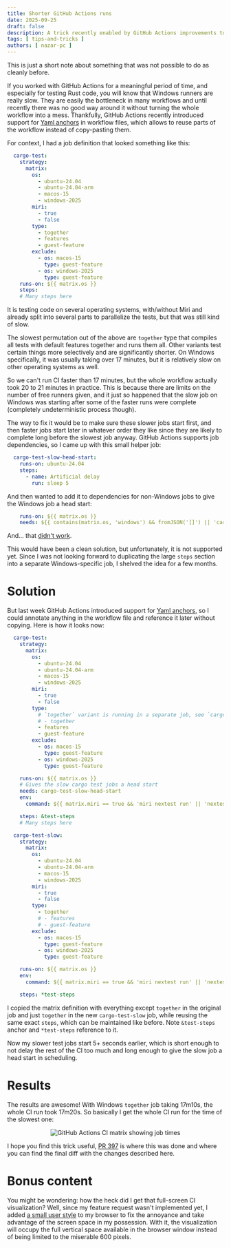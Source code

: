 ```yaml
---
title: Shorter GitHub Actions runs
date: 2025-09-25
draft: false
description: A trick recently enabled by GitHub Actions improvements to shorten CI runs
tags: [ tips-and-tricks ]
authors: [ nazar-pc ]
---
```


This is just a short note about something that was not possible to do as cleanly before.

If you worked with GitHub Actions for a meaningful period of time, and especially for testing Rust code, you will know
that Windows runners are really slow. They are easily the bottleneck in many workflows and until recently there was no
good way around it without turning the whole workflow into a mess. Thankfully, GitHub Actions recently introduced
support for [Yaml anchors] in workflow files, which allows to reuse parts of the workflow instead of copy-pasting them.

[Yaml anchors]: https://github.blog/changelog/2025-09-18-actions-yaml-anchors-and-non-public-workflow-templates/

<!--more-->

For context, I had a job definition that looked something like this:

```yaml
  cargo-test:
    strategy:
      matrix:
        os:
          - ubuntu-24.04
          - ubuntu-24.04-arm
          - macos-15
          - windows-2025
        miri:
          - true
          - false
        type:
          - together
          - features
          - guest-feature
        exclude:
          - os: macos-15
            type: guest-feature
          - os: windows-2025
            type: guest-feature
    runs-on: ${{ matrix.os }}
    steps:
    # Many steps here
```

It is testing code on several operating systems, with/without Miri and already split into several parts to parallelize
the tests, but that was still kind of slow.

The slowest permutation out of the above are `together` type that compiles all tests with default features together and
runs them all. Other variants test certain things more selectively and are significantly shorter. On Windows
specifically, it was usually taking over 17 minutes, but it is relatively slow on other operating systems as well.

So we can't run CI faster than 17 minutes, but the whole workflow actually took 20 to 21 minutes in practice. This is
because there are limits on the number of free runners given, and it just so happened that the slow job on Windows was
starting after some of the faster runs were complete (completely undeterministic process though).

The way to fix it would be to make sure these slower jobs start first, and then faster jobs start later in whatever
order they like since they are likely to complete long before the slowest job anyway. GitHub Actions supports job
dependencies, so I came up with this small helper job:

```yaml
  cargo-test-slow-head-start:
    runs-on: ubuntu-24.04
    steps:
      - name: Artificial delay
        run: sleep 5
```

And then wanted to add it to dependencies for non-Windows jobs to give the Windows job a head start:

```yaml
    runs-on: ${{ matrix.os }}
    needs: ${{ contains(matrix.os, 'windows') && fromJSON('[]') || 'cargo-test-slow-head-start' }}
```

And... that [didn't work].

[didn't work]: https://github.com/orgs/community/discussions/163715

This would have been a clean solution, but unfortunately, it is not supported yet. Since I was not looking forward to
duplicating the large `steps` section into a separate Windows-specific job, I shelved the idea for a few months.

# Solution

But last week GitHub Actions introduced support for [Yaml anchors], so I could annotate anything in the workflow file
and reference it later without copying. Here is how it looks now:

```yaml
  cargo-test:
    strategy:
      matrix:
        os:
          - ubuntu-24.04
          - ubuntu-24.04-arm
          - macos-15
          - windows-2025
        miri:
          - true
          - false
        type:
          # `together` variant is running in a separate job, see `cargo-test-slow`
          # - together
          - features
          - guest-feature
        exclude:
          - os: macos-15
            type: guest-feature
          - os: windows-2025
            type: guest-feature

    runs-on: ${{ matrix.os }}
    # Gives the slow cargo test jobs a head start
    needs: cargo-test-slow-head-start
    env:
      command: ${{ matrix.miri == true && 'miri nextest run' || 'nextest run' }}

    steps: &test-steps
    # Many steps here

  cargo-test-slow:
    strategy:
      matrix:
        os:
          - ubuntu-24.04
          - ubuntu-24.04-arm
          - macos-15
          - windows-2025
        miri:
          - true
          - false
        type:
          - together
          # - features
          # - guest-feature
        exclude:
          - os: macos-15
            type: guest-feature
          - os: windows-2025
            type: guest-feature

    runs-on: ${{ matrix.os }}
    env:
      command: ${{ matrix.miri == true && 'miri nextest run' || 'nextest run' }}

    steps: *test-steps
```

I copied the matrix definition with everything except `together` in the original job and just `together` in the new
`cargo-test-slow` job, while reusing the same exact `steps`, which can be maintained like before. Note `&test-steps`
anchor and `*test-steps` reference to it.

Now my slower test jobs start 5+ seconds earlier, which is short enough to not delay the rest of the CI too much and long
enough to give the slow job a head start in scheduling.

# Results

The results are awesome! With Windows `together` job taking 17m10s, the whole CI run took 17m20s. So basically I get the
whole CI run for the time of the slowest one:
<p align="center">
<img alt="GitHub Actions CI matrix showing job times" src="ci-run-visualization.png">
</p>

I hope you find this trick useful, [PR 397] is where this was done and where you can find the final diff with the
changes described here.

[PR 397]: https://github.com/nazar-pc/abundance/pull/397

# Bonus content

You might be wondering: how the heck did I get that full-screen CI visualization? Well, since my feature request wasn't
implemented yet, I added [a small user style] to my browser to fix the annoyance and take advantage of the screen space
in my possession. With it, the visualization will occupy the full vertical space available in the browser window instead
of being limited to the miserable 600 pixels.

[a small user style]: https://github.com/orgs/community/discussions/164636#discussioncomment-14502175
